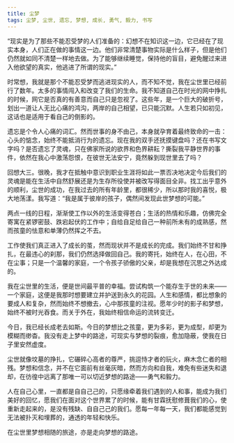 ```yaml
---
title: 尘梦
tags: 尘梦, 尘世, 遗忘, 梦想, 成长, 勇气, 毅力, 书写
---
```



“现实是为了那些不能忍受梦的人们准备的：幻想不在知识这一边，它已经在了现实本身，人们正在做的事情这一边。他们非常清楚事物实际是什么样子，但是他们仍然就如同不清楚一样地去做。为了能够继续睡觉，保持他的盲目，避免醒过来进入他欲望的真实，他逃进了所谓的现实。”

时常想，我就是那个不能忍受梦而逃进现实的人，而不知不觉，我在尘世里已经前行了数年。太多的事情闯入和改变了我们的生命。我不知道自己在时光的网中挣扎的时候，网它是否真的有善意而自己只是忽视了。这些年，是一个巨大的破折号，划出一道让人无比心痛的鸿沟，两岸的自己相望，已只能沉默。人生若只如初见，这话也是适用于看自己的倒影的。

遗忘是个令人心痛的词汇。然而世事的身不由己，本身就孕育着最终致命的一击：心头的惦念，始终不能抵消行为的遗忘。现在我的双手还抚摸键盘吗？还在书写文字吗？是否遗忘了灵魂，只在佛家所说的欲界和色界耕耘？撕裂我平静世界的事件，依然在我心中激荡怨恨，在彼世无法安宁，竟然躲到现世里去了吗？

回想大三。很晚，我才在抵触中意识到职业生涯将如此一票否决地决定今后我们的灵魂是能在生活中自然舒展还是为生存所役使并被改写得面目全非。找工出乎意外的顺利，尘世的成功，在我过去的所有年龄里，都很稀少，所以那时我的喜悦，极大地荡漾。我写道：“我是属于彼岸的孩子，偶然间发现此世梦想的可能。”

两点一线的日程，渐渐使工作以外的生活变得苍白；生活的热情和乐趣，仿佛完全寄寓在紧锣密鼓、跌宕起伏的工作中；自给自足给自己一种前所未有的成熟感，然而孩童的怯意和单薄仍然挥之不去。

工作使我们真正进入了成长的茧，然而现状并不是成长的完成。我们始终不甘和挣扎，在最违心的刹那，我们仍然选择做回自己。我的寄托，始终在人，在心田，不在尘事；只是一个温馨的家庭，一个令孩子骄傲的父亲，却是我想在沉思之外达成的。

我在尘世里的生活，便是世间最平普的幸福。尝试构筑一个能存生于世的未来——一个家庭，这便是我那时想要建立并护送到永久的花园。人生和感情，都比想象的要成人和复杂，然而始终不想撤去，心中那孩童的注视。愿年少时的影子和梦想，始终不被时光吞食。而关于外在，我始终相信命运的流转变迁。

今日，我已经长成老去如斯。今日的梦想比之孩童，更为多彩，更为成型，却更为模糊而缈杳。我没有走上梦中的路途，可现实与梦想的裂痕，愈加隐蔽，使我在日子里安然虚度。

尘世就像坟墓的挣扎，它碾碎心高者的尊严，挑逗恃才者的玩火，麻木念仁者的相残。梦想和信念，并不在它面前有丝毫灰暗，然而方向和自我，难免有些迷失和退却，在彷徨中远离了那唯一可以切近梦想的路途——勇气和毅力。

人在自己心里，一直都是自自己己的，只愿缘牵着我们遇到的人和事，能成为我们美好的回忆，愿我们在面对这个世界累了的时候，能有甘霖抚慰修葺我们的心，使重新走起来的，是没有残缺、自自己己的我们。愿每一年每一天，我们都能感觉到无法被扑灭和埋葬的，通透的年轻和快乐。

在尘世里梦想相随的旅途，亦是走向梦想的路途。

